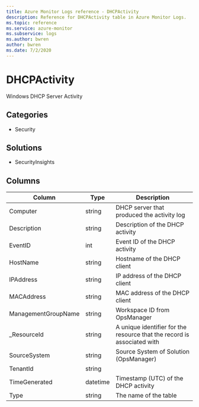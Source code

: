 ```yaml
---
title: Azure Monitor Logs reference - DHCPActivity
description: Reference for DHCPActivity table in Azure Monitor Logs.
ms.topic: reference
ms.service: azure-monitor
ms.subservice: logs
ms.author: bwren
author: bwren
ms.date: 7/2/2020
---
```


# DHCPActivity

 Windows DHCP Server Activity

## Categories

- Security
## Solutions

- SecurityInsights




## Columns

|Column|Type|Description|
|---|---|---|
|Computer|string|DHCP server that produced the activity log|
|Description|string|Description of the DHCP activity|
|EventID|int|Event ID of the DHCP activity|
|HostName|string|Hostname of the DHCP client|
|IPAddress|string|IP address of the DHCP client|
|MACAddress|string|MAC address of the DHCP client|
|ManagementGroupName|string|Workspace ID from OpsManager|
|_ResourceId|string|A unique identifier for the resource that the record is associated with|
|SourceSystem|string|Source System of Solution (OpsManager)|
|TenantId|string||
|TimeGenerated|datetime|Timestamp (UTC) of the DHCP activity|
|Type|string|The name of the table|
